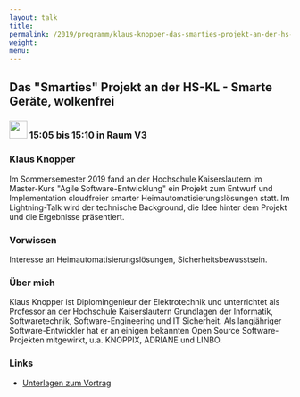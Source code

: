 ```yaml
---
layout: talk
title:
permalink: /2019/programm/klaus-knopper-das-smarties-projekt-an-der-hs-kl-smarte-geraete-wolkenfrei/
weight:
menu:
---
```

## Das "Smarties" Projekt an der HS-KL - Smarte Geräte, wolkenfrei

### <img height = "32" src="../../../images/lightning.svg"> 15:05 bis 15:10 in Raum V3

### Klaus Knopper

Im Sommersemester 2019 fand an der Hochschule Kaiserslautern im Master-Kurs "Agile Software-Entwicklung" ein Projekt zum Entwurf und Implementation cloudfreier smarter Heimautomatisierungslösungen statt. Im Lightning-Talk wird der technische Background, die Idee hinter dem Projekt und die Ergebnisse präsentiert.

### Vorwissen

Interesse an Heimautomatisierungslösungen, Sicherheitsbewusstsein.

### Über mich

Klaus Knopper ist Diplomingenieur der Elektrotechnik und unterrichtet
als Professor an der Hochschule Kaiserslautern Grundlagen der
Informatik, Softwaretechnik, Software-Engineering und IT Sicherheit. Als
langjähriger Software-Entwickler hat er an einigen bekannten Open Source
Software-Projekten mitgewirkt, u.a. KNOPPIX, ADRIANE und LINBO.

### Links

- <a href="http://knopper.net/tuebix/" target="_blank">Unterlagen zum Vortrag</a>